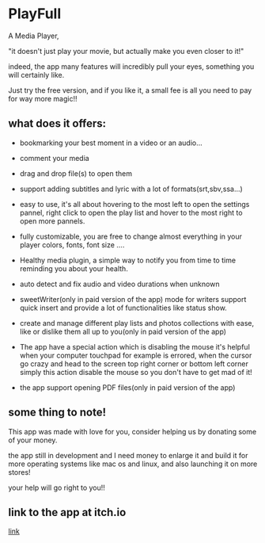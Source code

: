 # PlayFull
A Media Player,

"it doesn't just play your movie, but actually make you even closer to it!"

indeed, the app many features will incredibly pull your eyes, something you will certainly like.

Just try the free version, and if you like it, a small fee is all you need to pay for way more magic!!

 ## what does it offers:
- bookmarking your best moment in a video or an audio...

 - comment your media

 - drag and drop file(s) to open them

 - support adding subtitles and lyric with a lot of formats(srt,sbv,ssa...)

 - easy to use, it's all about hovering to the most left to open the settings pannel, right click to open the play list and hover to the most right to open more pannels.

 - fully customizable, you are free to change almost everything in your player colors, fonts, font size ....

- Healthy media plugin, a simple way to notify you from time to time reminding you about your health.

 - auto detect and fix audio and video durations  when unknown

- sweetWriter(only in paid version of the app) mode for writers support quick insert and provide a lot of functionalities like status show.

 - create and manage different play lists and photos collections with ease, like or dislike them all up to you(only in paid version of the app)

- The app have a special action which is disabling the mouse it's helpful when your computer touchpad for example is errored, when the cursor go crazy and head to the screen top right corner or bottom left corner simply this action disable the mouse so you don't have to get mad of it!

- the app support opening PDF files(only in paid version of the app)



## some thing to note!
This app was made with love for you, consider helping us by donating some of your money.

 the app still in development and I need money to enlarge it and build it for more operating systems like mac os and linux, and also launching it on more stores! 
 
your help will go right to you!!

## link to the app at itch.io
[link](https://josephneji.itch.io/playfullapp)
